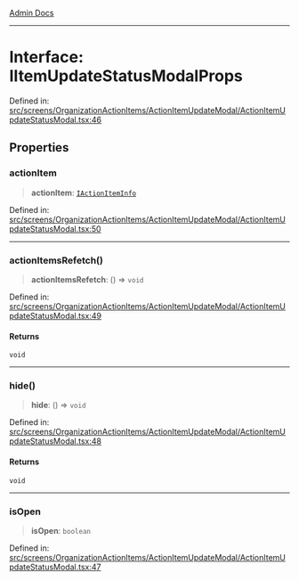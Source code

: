 [Admin Docs](/)

***

# Interface: IItemUpdateStatusModalProps

Defined in: [src/screens/OrganizationActionItems/ActionItemUpdateModal/ActionItemUpdateStatusModal.tsx:46](https://github.com/PalisadoesFoundation/talawa-admin/blob/main/src/screens/OrganizationActionItems/ActionItemUpdateModal/ActionItemUpdateStatusModal.tsx#L46)

## Properties

### actionItem

> **actionItem**: [`IActionItemInfo`](types\Actions\interface\README\interfaces\IActionItemInfo.md)

Defined in: [src/screens/OrganizationActionItems/ActionItemUpdateModal/ActionItemUpdateStatusModal.tsx:50](https://github.com/PalisadoesFoundation/talawa-admin/blob/main/src/screens/OrganizationActionItems/ActionItemUpdateModal/ActionItemUpdateStatusModal.tsx#L50)

***

### actionItemsRefetch()

> **actionItemsRefetch**: () => `void`

Defined in: [src/screens/OrganizationActionItems/ActionItemUpdateModal/ActionItemUpdateStatusModal.tsx:49](https://github.com/PalisadoesFoundation/talawa-admin/blob/main/src/screens/OrganizationActionItems/ActionItemUpdateModal/ActionItemUpdateStatusModal.tsx#L49)

#### Returns

`void`

***

### hide()

> **hide**: () => `void`

Defined in: [src/screens/OrganizationActionItems/ActionItemUpdateModal/ActionItemUpdateStatusModal.tsx:48](https://github.com/PalisadoesFoundation/talawa-admin/blob/main/src/screens/OrganizationActionItems/ActionItemUpdateModal/ActionItemUpdateStatusModal.tsx#L48)

#### Returns

`void`

***

### isOpen

> **isOpen**: `boolean`

Defined in: [src/screens/OrganizationActionItems/ActionItemUpdateModal/ActionItemUpdateStatusModal.tsx:47](https://github.com/PalisadoesFoundation/talawa-admin/blob/main/src/screens/OrganizationActionItems/ActionItemUpdateModal/ActionItemUpdateStatusModal.tsx#L47)
